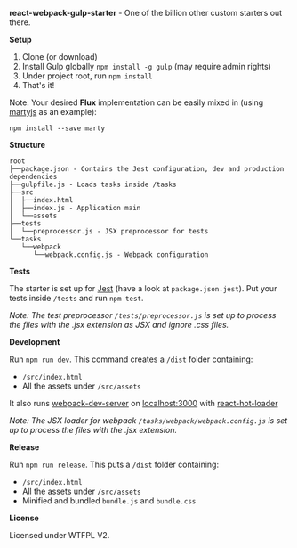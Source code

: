 **react-webpack-gulp-starter** - One of the billion other custom starters out there.

**Setup**

1. Clone (or download)
2. Install Gulp globally `npm install -g gulp` (may require admin rights)
2. Under project root, run `npm install`
3. That's it!

Note: Your desired **Flux** implementation can be easily mixed in (using [martyjs](http://martyjs.org/) as an example):

    npm install --save marty

**Structure**
```
root
├──package.json - Contains the Jest configuration, dev and production dependencies
├──gulpfile.js - Loads tasks inside /tasks
├──src
│  ├──index.html
│  ├──index.js - Application main
│  └──assets
├──tests
│  └──preprocessor.js - JSX preprocessor for tests
└──tasks
   └──webpack
      └──webpack.config.js - Webpack configuration
```

**Tests**

The starter is set up for [Jest](https://facebook.github.io/jest/) (have a look at `package.json.jest`). Put your tests inside `/tests` and run `npm test`.

*Note: The test preprocessor `/tests/preprocessor.js` is set up to process the files with the .jsx extension as JSX and ignore .css files.*

**Development**

Run `npm run dev`. This command creates a `/dist` folder containing:

- `/src/index.html`
- All the assets under `/src/assets`

It also runs [webpack-dev-server](http://webpack.github.io/docs/webpack-dev-server.html) on [localhost:3000](http://localhost:3000) with [react-hot-loader](https://github.com/gaearon/react-hot-loader)

*Note: The JSX loader for webpack `/tasks/webpack/webpack.config.js` is set up to process the files with the .jsx extension.*

**Release**

Run `npm run release`. This puts a `/dist` folder containing:

- `/src/index.html`
- All the assets under `/src/assets`
- Minified and bundled `bundle.js` and `bundle.css`

**License**

Licensed under WTFPL V2.
